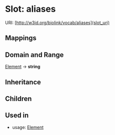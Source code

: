# Slot: aliases




URI: [http://w3id.org/biolink/vocab/aliases](slot_uri)
## Mappings

## Domain and Range

[Element](Element.md) -> **string**
## Inheritance

## Children

## Used in

 *  usage: [Element](Element.md)
